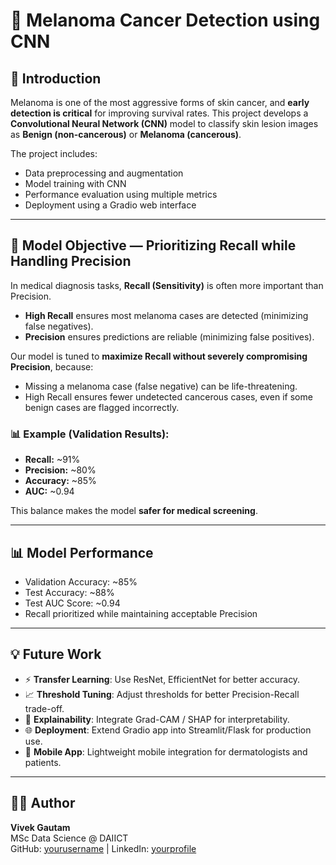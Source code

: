 <!DOCTYPE html>
<html lang="en">
<head>
  <meta charset="UTF-8">
  <title>Melanoma Cancer Detection using CNN</title>
</head>
<body>

<h1>🧠 Melanoma Cancer Detection using CNN</h1>

<h2>📖 Introduction</h2>
<p>
Melanoma is one of the most aggressive forms of skin cancer, and <b>early detection is critical</b> for improving survival rates. 
This project develops a <b>Convolutional Neural Network (CNN)</b> model to classify skin lesion images as 
<b>Benign (non-cancerous)</b> or <b>Melanoma (cancerous)</b>.
</p>

<p>The project includes:</p>
<ul>
  <li>Data preprocessing and augmentation</li>
  <li>Model training with CNN</li>
  <li>Performance evaluation using multiple metrics</li>
  <li>Deployment using a Gradio web interface</li>
</ul>

<hr>

<h2>🎯 Model Objective — Prioritizing Recall while Handling Precision</h2>
<p>
In medical diagnosis tasks, <b>Recall (Sensitivity)</b> is often more important than Precision.
</p>
<ul>
  <li><b>High Recall</b> ensures most melanoma cases are detected (minimizing false negatives).</li>
  <li><b>Precision</b> ensures predictions are reliable (minimizing false positives).</li>
</ul>

<p>
Our model is tuned to <b>maximize Recall without severely compromising Precision</b>, because:
</p>
<ul>
  <li>Missing a melanoma case (false negative) can be life-threatening.</li>
  <li>High Recall ensures fewer undetected cancerous cases, even if some benign cases are flagged incorrectly.</li>
</ul>

<h3>📊 Example (Validation Results):</h3>
<ul>
  <li><b>Recall:</b> ~91%</li>
  <li><b>Precision:</b> ~80%</li>
  <li><b>Accuracy:</b> ~85%</li>
  <li><b>AUC:</b> ~0.94</li>
</ul>

<p>
This balance makes the model <b>safer for medical screening</b>.
</p>

<hr>

<h2>📊 Model Performance</h2>
<ul>
  <li>Validation Accuracy: ~85%</li>
  <li>Test Accuracy: ~88%</li>
  <li>Test AUC Score: ~0.94</li>
  <li>Recall prioritized while maintaining acceptable Precision</li>
</ul>

<hr>

<h2>💡 Future Work</h2>
<ul>
  <li>⚡ <b>Transfer Learning</b>: Use ResNet, EfficientNet for better accuracy.</li>
  <li>📈 <b>Threshold Tuning</b>: Adjust thresholds for better Precision-Recall trade-off.</li>
  <li>🧪 <b>Explainability</b>: Integrate Grad-CAM / SHAP for interpretability.</li>
  <li>🌐 <b>Deployment</b>: Extend Gradio app into Streamlit/Flask for production use.</li>
  <li>📱 <b>Mobile App</b>: Lightweight mobile integration for dermatologists and patients.</li>
</ul>

<hr>

<h2>👨‍💻 Author</h2>
<p>
<b>Vivek Gautam</b><br>
MSc Data Science @ DAIICT<br>
GitHub: <a href="https://github.com/yourusername">yourusername</a> | 
LinkedIn: <a href="https://linkedin.com/in/yourprofile">yourprofile</a>
</p>

</body>
</html>
